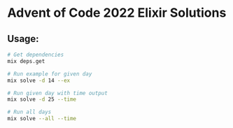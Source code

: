 # Advent of Code 2022 Elixir Solutions

## Usage:
```bash
# Get dependencies
mix deps.get

# Run example for given day
mix solve -d 14 --ex

# Run given day with time output
mix solve -d 25 --time

# Run all days
mix solve --all --time
```
